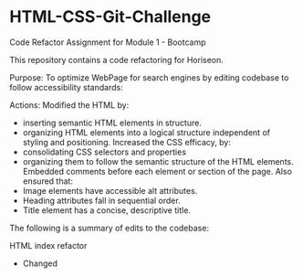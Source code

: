 # HTML-CSS-Git-Challenge
Code Refactor Assignment for Module 1 - Bootcamp

This repository contains a code refactoring for Horiseon. 

Purpose: To optimize WebPage for search engines by editing codebase to follow accessibility standards:

Actions: 
Modified the HTML by:
* inserting semantic HTML elements in structure.
* organizing HTML elements into a logical structure independent of styling and positioning.
Increased the CSS efficacy, by:
* consolidating CSS selectors and properties
* organizing them to follow the semantic structure of the HTML elements.
Embedded comments before each element or section of the page.
Also ensured that:
* Image elements have accessible alt attributes.
* Heading attributes fall in sequential order.
* Title element has a concise, descriptive title.

The following is a summary of edits to the codebase:

HTML index refactor
* Changed <title> from "website" to "Horiseon", the name of website.
* Added semantic HTML elements: 
  - Changed div to header.
  - Changed div to nav.
  - Changed div to section.
  - Changed div to aside.
* Fixed nav link for "Search Engine Optimization".
* Chose appropriate text alternatives for decorative images and icons:
  - Hid decorative images & icons by adding a null (empty) text alternative (alt="")
  - Cleaned code - removed unnecessary /img.
* 

CSS Refactor
* Added CSS Table of Contents
* Changed div to nav
* Reduced repetitive code:
  - Cleaned up code by adding font color & font-family to "section" content
  - Cleaned up code by adding font color to "aside" benefits
  - Cleaned up code - Removed repetitive h3 attributes
  - Cleaned up code - Removed repetitive img attributes
  
Web App link: https://kitchen-boy.github.io/HTML-CSS-Git-Challenge/
  
  https://user-images.githubusercontent.com/92004417/138390863-b414d42b-4b36-4b20-b729-e209b143fe12.png
Screenshot of Web App:
  ![_Users_kayechen-boyce_Desktop_projects_HTML-CSS-Git-Challenge_index html](https://user-images.githubusercontent.com/92004417/138391111-324dc228-0813-4cf4-a4da-a215e725d56a.png)
  
